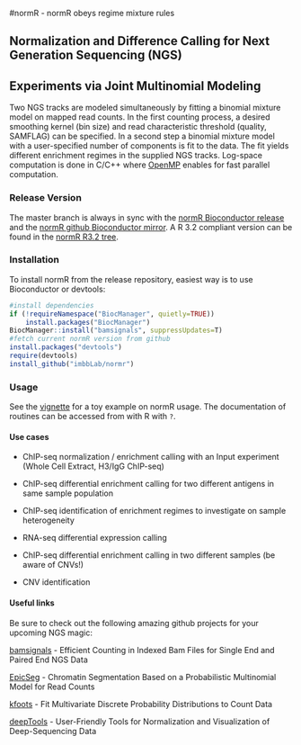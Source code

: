 #normR - normR obeys regime mixture rules
## Normalization and Difference Calling for Next Generation Sequencing (NGS)
Experiments via Joint Multinomial Modeling
---

Two NGS tracks are modeled simultaneously by fitting a binomial mixture model
on mapped read counts.  In the first counting process, a desired smoothing
kernel (bin size) and read characteristic threshold (quality, SAMFLAG) can be
specified.  In a second step a binomial mixture model with a user-specified
number of components is fit to the data.  The fit yields different enrichment
regimes in the supplied NGS tracks.  Log-space computation is done in C/C++
where [OpenMP](http://openmp.org) enables for fast parallel computation.


### Release Version

The master branch is always in sync with the [normR Bioconductor release](
http://bioconductor.org/packages/devel/bioc/html/normr.html) and the [normR
github Bioconductor mirror]( https://github.com/Bioconductor-mirror/normr).  A
R 3.2 compliant version can be found in the [normR R3.2 tree](
https://github.com/your-highness/normR/tree/R3.2).


### Installation

To install normR from the release repository, easiest way is to use
Bioconductor or devtools:

```R
#install dependencies
if (!requireNamespace("BiocManager", quietly=TRUE))
    install.packages("BiocManager")
BiocManager::install("bamsignals", suppressUpdates=T)
#fetch current normR version from github
install.packages("devtools")
require(devtools)
install_github("imbbLab/normr")
```

### Usage

See the
[vignette](
https://cdn.rawgit.com/your-highness/normR/development/inst/doc/normr.html) 
for a toy example on normR usage. The documentation of routines can be accessed
  from with R with ``?``.

#### Use cases

* ChIP-seq normalization / enrichment calling with an Input experiment (Whole
  Cell Extract, H3/IgG ChIP-seq)

* ChIP-seq differential enrichment calling for two different antigens in same
  sample population

* ChIP-seq identification of enrichment regimes to investigate on sample
  heterogeneity

* RNA-seq differential expression calling

* ChIP-seq differential enrichment calling in two different samples (be aware
  of CNVs!)

* CNV identification


#### Useful links

Be sure to check out the following amazing github projects for your upcoming
NGS magic:

[bamsignals](https://github.com/lamortenera/bamsignals) - Efficient Counting in
Indexed Bam Files for Single End and Paired End NGS Data

[EpicSeg](https://github.com/lamortenera/epicseg) - Chromatin Segmentation
Based on a Probabilistic Multinomial Model for Read Counts

[kfoots](https://github.com/lamortenera/kfoots) - Fit Multivariate Discrete
Probability Distributions to Count Data

[deepTools](https://github.com/fidelram/deepTools) - User-Friendly Tools for
Normalization and Visualization of Deep-Sequencing Data
